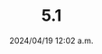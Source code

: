 ---
layout: gold_efficiency

title: 5.1
date: 2024/04/19 12:02 a.m.
description: A hotfix for KALISTA, LIGHT - HORIZON FOCUS, LIGHT - INFINITY ORB
image: /assets/favicon.png

permalink: /5.1/
redirect_from: /

data_refer_url: https://x.com/wildrift/status/1780990172869366111
data_refer_text: 5.1 hotfix

items: items_5_1
stats: stats_5_1
---